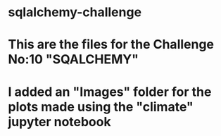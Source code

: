 # sqlalchemy-challenge

# This are the files for the Challenge No:10 "SQALCHEMY"

# I added an "Images" folder for the plots made using the "climate" jupyter notebook
